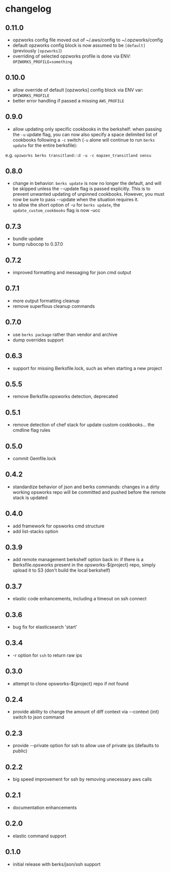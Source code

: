 changelog
=========

0.11.0
------
* opzworks config file moved out of ~/.aws/config to ~/.opzworks/config
* default opzworks config block is now assumed to be `[default]` (previously `[opzworks]`)
* overriding of selected opzworks profile is done via ENV: `OPZWORKS_PROFILE=something`

0.10.0
------
* allow override of default [opzworks] config block via ENV var: `OPZWORKS_PROFILE`
* better error handling if passed a missing `AWS_PROFILE`

0.9.0
-----
* allow updating only specific cookbooks in the berkshelf: when passing the `-u` update flag, you can now also specify a space delimited list of cookbooks following a `-c` switch (`-u` alone will continue to run `berks update` for the entire berksfile):

e.g. `opzworks berks transitland::d -u -c mapzen_transitland sensu`

0.8.0
-----
* change in behavior: `berks update` is now no longer the default, and will be skipped unless the --update flag is passed explicitly. This is to prevent unwanted updating of unpinned cookbooks. However, you must now be sure to pass --update when the situation requires it.
* to allow the short option of -u for `berks update`, the `update_custom_cookbooks` flag is now -ucc

0.7.3
-----
* bundle update
* bump rubocop to 0.37.0

0.7.2
-----
* improved formatting and messaging for json cmd output

0.7.1
-----
* more output formatting cleanup
* remove superflous cleanup commands

0.7.0
-----
* use `berks package` rather than vendor and archive
* dump overrides support

0.6.3
-----
* support for missing Berksfile.lock, such as when starting a new project

0.5.5
-----
* remove Berksfile.opsworks detection, deprecated

0.5.1
-----
* remove detection of chef stack for update custom cookbooks... the cmdline flag rules

0.5.0
-----
* commit Gemfile.lock

0.4.2
-----
* standardize behavior of json and berks commands: changes in a dirty working opsworks repo will
  be committed and pushed before the remote stack is updated

0.4.0
-----
* add framework for opsworks cmd structure
* add list-stacks option

0.3.9
-----
* add remote management berkshelf option back in: if there is a Berksfile.opsworks present in the
  opsworks-${project} repo, simply upload it to S3 (don't build the local berkshelf)

0.3.7
-----
* elastic code enhancements, including a timeout on ssh connect

0.3.6
-----
* bug fix for elasticsearch 'start'

0.3.4
-----
* -r option for `ssh` to return raw ips

0.3.0
-----
* attempt to clone opsworks-${project} repo if not found

0.2.4
-----
* provide ability to change the amount of diff context via --context {int} switch to json command

0.2.3
-----
* provide --private option for ssh to allow use of private ips (defaults to public)

0.2.2
-----
* big speed improvement for ssh by removing unecessary aws calls

0.2.1
-----
* documentation enhancements

0.2.0
-----
* elastic command support

0.1.0
-----
* initial release with berks/json/ssh support
